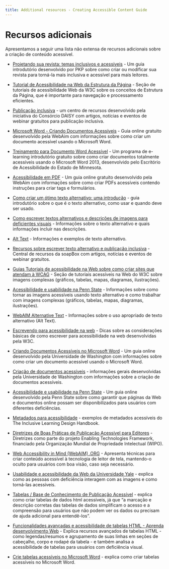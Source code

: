 ```yaml
---
title: Additional resources - Creating Accessible Content Guide
---
```


# Recursos adicionais

Apresentamos a seguir uma lista não extensa de recursos adicionais sobre a criação de conteúdo acessível.

- [Projetando sua revista: temas inclusivos e acessíveis](https://docs.pkp.sfu.ca/designing-your-journal/en/inclusive-and-accessible-theming) - Um guia introdutório desenvolvido por PKP sobre como criar ou modificar sua revista para torná-la mais inclusiva e acessível para mais leitores.

- [Tutorial de Acessibilidade na Web da Estrutura da Página](https://www.w3.org/WAI/tutorials/page-structure/) - Seção de tutoriais de acessibilidade Web da W3C sobre os conceitos de Estrutura da Página, que é importante para navegação e processamento eficientes.

- [Publicação inclusiva](https://inclusivepublishing.org/) - um centro de recursos desenvolvido pela iniciativa do Consórcio DAISY com artigos, notícias e eventos de webinar gratuitos para publicação inclusiva.

- [Microsoft Word - Criando Documentos Acessíveis](https://webaim.org/techniques/word/) - Guia online gratuito desenvolvido pela WebAim com informações sobre como criar um documento acessível usando o Microsoft Word.

- [Treinamento para Documento Word Acessível](http://mn.gov/mnit-accessibility/AccessibleDocs/Introduction/index.html) - Um programa de e-learning introdutório gratuito sobre como criar documentos totalmente acessíveis usando o Microsoft Word 2013, desenvolvido pelo Escritório de Acessibilidade do Estado de Minnesota.

- [Acessibilidade em PDF](https://webaim.org/techniques/acrobat/) - Um guia online gratuito desenvolvido pela WebAim com informações sobre como criar PDFs acessíveis contendo instruções para criar tags e formulários.

- [Como criar um ótimo texto alternativo: uma introdução](https://www.deque.com/blog/great-alt-text-introduction/) - guia introdutório sobre o que é o texto alternativo, como usar e quando deve ser usado.

- [Como escrever textos alternativos e descrições de imagens para deficientes visuais](https://www.perkinselearning.org/technology/blog/how-write-alt-text-and-image-descriptions-visually-impaired) - Informações sobre o texto alternativo e quais informações incluir nas descrições.

- [Alt Text](https://moz.com/learn/seo/alt-text) - Informações e exemplos de texto alternativo.

- [Recursos sobre escrever texto alternativo e publicação inclusiva](https://www.textboxdigital.com/soapbox) - Central de recursos da soapBox com artigos, notícias e eventos de webinar gratuitos.

- [Guias Tutoriais de acessibilidade na Web sobre como criar sites que atendam à WCAG](https://www.w3.org/WAI/tutorials/images/complex/) - Seção de tutoriais acessíveis na Web do W3C sobre imagens complexas (gráficos, tabelas, mapas, diagramas, ilustrações).

- [Acessibilidade e usabilidade na Penn State](https://accessibility.psu.edu/images/) - Informações sobre como tornar as imagens acessíveis usando texto alternativo e como trabalhar com imagens complexas (gráficos, tabelas, mapas, diagramas, ilustrações).

- [WebAIM Alternative Text](https://webaim.org/techniques/alttext/) - Informações sobre o uso apropriado de texto alternativo (Alt Text).

- [Escrevendo para acessibilidade na web](https://www.w3.org/WAI/tips/writing/) - Dicas sobre as considerações básicas de como escrever para acessibilidade na web desenvolvidas pela W3C.

- [Criando Documentos Acessíveis no Microsoft Word](https://www.washington.edu/accessibility/documents/word/) - Um guia online desenvolvido pela Universidade de Washington com informações sobre como criar um documento acessível usando o Microsoft Word.

- [Criação de documentos acessíveis](https://www.washington.edu/accessibility/documents/) - informações gerais desenvolvidas pela Universidade de Washington com informações sobre a criação de documentos acessíveis.

- [Acessibilidade e usabilidade na Penn State](https://accessibility.psu.edu/) - Um guia online desenvolvido pela Penn State sobre como garantir que páginas da Web e documentos online possam ser disponibilizados para usuários com diferentes deficiências.

- [Metadados para acessibilidade](https://handbook.floeproject.org/AccessibilityMetadata.html) - exemplos de metadados acessíveis do The Inclusive Learning Design Handbook.

- [Diretrizes de Boas Práticas de Publicação Acessível para Editores](https://www.accessiblebooksconsortium.org/publishing/en/accessible_best_practice_guidelines_for_publishers.html) - Diretrizes como parte do projeto Enabling Technologies Framework, financiado pela Organização Mundial de Propriedade Intelectual (WIPO).

- [Web Accessibility in Mind (WebAIM) .ORG](https://webaim.org/techniques/css/invisiblecontent/) - Apresenta técnicas para criar conteúdo acessível à tecnologia de leitor de tela, mantendo-o oculto para usuários com boa visão, caso seja necessário.

- [Usabilidade e acessibilidade da Web da Universidade Yale](https://usability.yale.edu/web-accessibility/articles/images) - explica como as pessoas com deficiência interagem com as imagens e como torná-las acessíveis.

- [Tabelas / Base de Conhecimento de Publicação Acessível](https://kb.daisy.org/publishing/docs/html/tables.html) - explica como criar tabelas de dados html acessíveis, já que “a marcação e descrição corretas das tabelas de dados simplificam o acesso e a compreensão para usuários que não podem ver os dados ou precisam de ajuda adicional para entendê-los”.

- [Funcionalidades avançadas e acessibilidade de tabelas HTML - Aprenda desenvolvimento Web](https://developer.mozilla.org/en-US/docs/Learn/HTML/Tables/Advanced) - Explica recursos avançados de tabelas HTML - como legendas/resumos e agrupamento de suas linhas em seções de cabeçalho, corpo e rodapé da tabela - e também analisa a acessibilidade de tabelas para usuários com deficiência visual.

- [Crie tabelas acessíveis no Microsoft Word](https://kb.iu.edu/d/aqjl) - explica como criar tabelas acessíveis no Microsoft Word.
